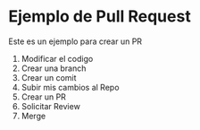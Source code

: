 # Ejemplo de Pull Request
Este es un ejemplo para crear un PR

1. Modificar el codigo
2. Crear una branch
3. Crear un comit 
4. Subir mis cambios al Repo
5. Crear un PR
6. Solicitar Review
7.  Merge
